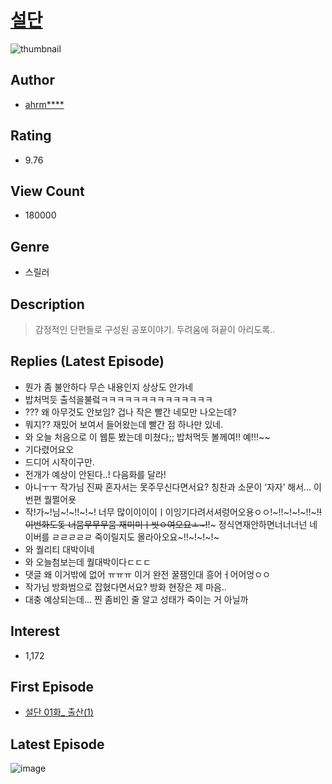# [설단](https://comic.naver.com/bestChallenge/list?titleId=736054)
![thumbnail](https://image-comic.pstatic.net/user_contents_data/challenge_comic/2019/10/24/328285/thumbnail_202x1643f60ae17_c73c_4f3a_ab0b_3061c61ebb40_00000128.JPEG)

## Author
- [ahrm****](https://comic.naver.com/artistTitle?id=328285)

## Rating
- 9.76

## View Count
- 180000

## Genre
- 스릴러

## Description
> 감정적인 단편들로 구성된 공포이야기. 두려움에 혀끝이 아리도록..

## Replies (Latest Episode)
- 뭔가 좀 불안하다 무슨 내용인지 상상도 안가네
- 밥처먹듯 출석을불렄ㅋㅋㅋㅋㅋㅋㅋㅋㅋㅋㅋㅋㅋㅋ
- ??? 왜 아무것도 안보임? 겁나 작은 빨간 네모만 나오는데?
- 뭐지?? 재밌어 보여서 들어왔는데 빨간 점 하나만 있네.
- 와 오늘 처음으로 이 웹툰 봤는데 미쳤다;; 밥처먹듯 볼께여!! 예!!!~~
- 기다렸어요오
- 드디어 시작이구만.
- 전개가 예상이 안된다..! 다음화를 달라!
- 아니ㅜㅜ 작가님 진짜 혼자서는 못주무신다면서요? 칭찬과 소문이 ‘자자’ 해서... 이번편 퀄쩔어욧
- 작!가~!님~!~!!~!~! 너무 많이이이이ㅣ이잉기다려서셔렁어오용ㅇㅇ!~!!~!~!~!!~!~~! 이번화도돚 너뭄무무무뭄 재미미ㅣ씻ㅇ여오요ㅗ~!~~!~ 정식연재안하면너너너넌 네이버를 ㄹㄹㄹㄹㄹ 죽이릴지도 몰라아오요~!!~!~!~!~
- 와 퀄리티 대박이네
- 와 오늘첨보는데 퀄대박이다ㄷㄷㄷ
- 댓글 왜 이거밖에 없어 ㅠㅠㅠ 이거 완전 꿀잼인대 흥어ㅓ어어엉ㅇㅇ
- 작가님 방화범으로 잡혔다면서요? 방화 현장은 제 마음..
- 대충 예상되는데... 찐 좀비인 줄 알고 성태가 죽이는 거 아닐까

## Interest
- 1,172

## First Episode
- [설단 01화_ 출산(1)](https://comic.naver.com/bestChallenge/detail?titleId=736054&no=1)

## Latest Episode
![image](https://image-comic.pstatic.net/user_contents_data/challenge_comic/2020/07/22/328285/upload_4121747147760152889.jpeg)
